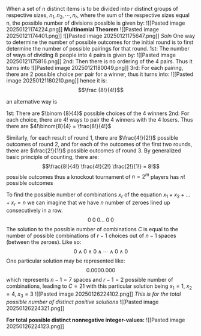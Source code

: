 When a set of n distinct items is to be divided into r distinct groups of respective sizes, $n_1, n_2,\cdots ,n_r$, where the sum of the respective sizes equal n, the possible number of divisions possible is given by:
![[Pasted image 20250121174224.png]]
**Multinomial Theorem**
![[Pasted image 20250121174401.png]]
![[Pasted image 20250121175647.png]]
*Soln*
One way to determine the number of possible outcomes for the initial round is to first determine the number of possible pairings for that round. 
1st: The number of ways of dividing 8 people into 4 pairs is given by:
![[Pasted image 20250121175816.png]]
2nd: Then there is no ordering of the 4 pairs. Thus it turns into
![[Pasted image 20250121180049.png]]
3rd: For each pairing, there are 2 possible choice per pair for a winner, thus it turns into:
![[Pasted image 20250121180210.png]]
hence it is: $$\frac {8!}{4!}$$

an alternative way is

1st: There are $\binom {8}{4}$ possible choices of the 4 winners
2nd: For each choice, there are $4!$ ways to pair the 4 winners with the 4 losers. Thus there are $4!\binom{8}{4} = \frac{8!}{4!}$


Similarly, for each result of round 1, there are $\frac{4!}{2!}$ possible outcomes of round 2, and for each of the outcomes of the first two rounds, there are $\frac{2!}{1!}$ possible outcomes of round 3. 
By generalized basic principle of counting, there are: $$\frac{8!}{4!} \frac{4!}{2!} \frac{2!}{1!} = 8!$$
possible outcomes
thus a knockout tournament of $n=2^m$ players has $n!$ possible outcomes

To find the possible number of combinations $x_r$ of the equation $x_1 + x_2 + \dots + x_r = n$ we can imagine that we have $n$ number of zeroes lined up consecutively in a row. 
$$0\;0\;0\dots\;0\;0$$
The solution to the possible number of combinations $C$ is equal to the number of possible combinations of $r-1$ choices out of $n-1$ spaces (between the zeroes). Like so:
$$0\wedge0\wedge0\wedge \cdots\wedge0\wedge0$$
One particular solution may be represented like:
$$0.0000.000$$
which represents $n-1=7$ spaces and $r-1=2$ possible number of combinations, leading to $C=21$ with this particular solution being $x_1 =1,\;x_2=4,\;x_3=3$
![[Pasted image 20250126224102.png]]
*This is for the total possible number of distinct positive solutions*
![[Pasted image 20250126224321.png]]

**For total possible distinct nonnegative integer-values:** 
![[Pasted image 20250126224123.png]]

